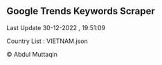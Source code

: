 

## Google Trends Keywords Scraper 
 
Last Update 30-12-2022 , 19:51:09

Country List :
VIETNAM.json



© Abdul Muttaqin 
